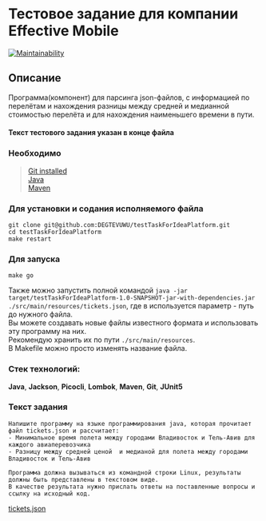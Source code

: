 # Тестовое задание для компании Effective Mobile
[![Maintainability](https://api.codeclimate.com/v1/badges/df4c05187ab8814f82a8/maintainability)](https://codeclimate.com/github/DEGTEVUWU/testTaskForEffectiveMobile/maintainability)

## Описание ##

Программа(компонент) для парсинга json-файлов, с информацией по перелётам и нахождения разницы между средней и медианной стоимостью перелёта и для нахождения наименьшего времени в пути.
#### Текст тестового задания указан в конце файла

### Необходимо ###
> [Git installed](https://git-scm.com/book/en/v2/Getting-Started-Installing-Git)  
> [Java](https://www.oracle.com/java/technologies/downloads)  
> [Maven](https://maven.apache.org/download.cgi)

### Для установки и содания исполняемого файла ###

```
git clone git@github.com:DEGTEVUWU/testTaskForIdeaPlatform.git
cd testTaskForIdeaPlatform
make restart
```
### Для запуска
``` 
make go
```

Также можно запустить полной командой `java -jar target/testTaskForIdeaPlatform-1.0-SNAPSHOT-jar-with-dependencies.jar ./src/main/resources/tickets.json`, где в используется параметр - путь до нужного файла.   
Вы можете создавать новые файлы известного формата и использовать эту программу на них.   
Рекомендую хранить их по пути `./src/main/resources`.   
В Makefile можно просто изменять название файла.  

### Стек технологий:
**Java**, **Jackson**, **Picocli**, **Lombok**, **Maven**, **Git**, **JUnit5**

### Текст задания
```
Напишите программу на языке программирования java, которая прочитает файл tickets.json и рассчитает:
- Минимальное время полета между городами Владивосток и Тель-Авив для каждого авиаперевозчика
- Разницу между средней ценой  и медианой для полета между городами Владивосток и Тель-Авив

Программа должна вызываться из командной строки Linux, результаты должны быть представлены в текстовом виде. 
В качестве результата нужно прислать ответы на поставленные вопросы и ссылку на исходный код.
```
[tickets.json](https://disk.yandex.ru/d/oytpde1hp8DBRQ)